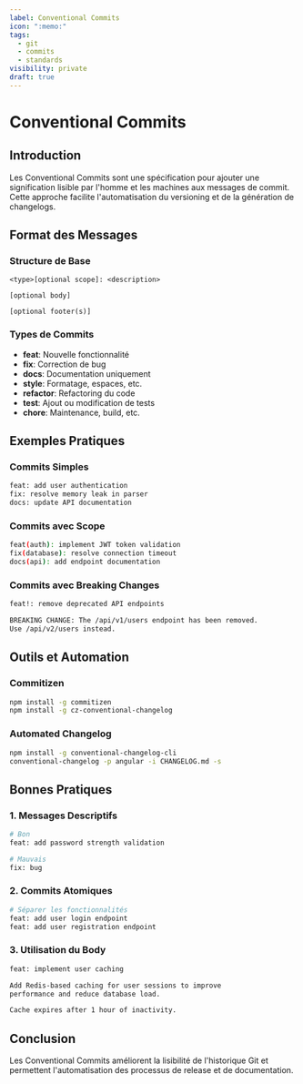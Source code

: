 ```yaml
---
label: Conventional Commits
icon: ":memo:"
tags:
  - git
  - commits
  - standards
visibility: private
draft: true
---
```


# Conventional Commits

## Introduction

Les Conventional Commits sont une spécification pour ajouter une signification lisible par l'homme et les machines aux messages de commit. Cette approche facilite l'automatisation du versioning et de la génération de changelogs.

## Format des Messages

### Structure de Base

```
<type>[optional scope]: <description>

[optional body]

[optional footer(s)]
```

### Types de Commits

- **feat**: Nouvelle fonctionnalité
- **fix**: Correction de bug
- **docs**: Documentation uniquement
- **style**: Formatage, espaces, etc.
- **refactor**: Refactoring du code
- **test**: Ajout ou modification de tests
- **chore**: Maintenance, build, etc.

## Exemples Pratiques

### Commits Simples

```bash
feat: add user authentication
fix: resolve memory leak in parser
docs: update API documentation
```

### Commits avec Scope

```bash
feat(auth): implement JWT token validation
fix(database): resolve connection timeout
docs(api): add endpoint documentation
```

### Commits avec Breaking Changes

```bash
feat!: remove deprecated API endpoints

BREAKING CHANGE: The /api/v1/users endpoint has been removed.
Use /api/v2/users instead.
```

## Outils et Automation

### Commitizen

```bash
npm install -g commitizen
npm install -g cz-conventional-changelog
```

### Automated Changelog

```bash
npm install -g conventional-changelog-cli
conventional-changelog -p angular -i CHANGELOG.md -s
```

## Bonnes Pratiques

### 1. Messages Descriptifs

```bash
# Bon
feat: add password strength validation

# Mauvais
fix: bug
```

### 2. Commits Atomiques

```bash
# Séparer les fonctionnalités
feat: add user login endpoint
feat: add user registration endpoint
```

### 3. Utilisation du Body

```bash
feat: implement user caching

Add Redis-based caching for user sessions to improve
performance and reduce database load.

Cache expires after 1 hour of inactivity.
```

## Conclusion

Les Conventional Commits améliorent la lisibilité de l'historique Git et permettent l'automatisation des processus de release et de documentation. 